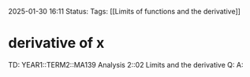 2025-01-30 16:11
Status: 
Tags: [[Limits of functions and the derivative]]
# derivative of x

TD: YEAR1::TERM2::MA139 Analysis 2::02 Limits and the derivative
Q: 
A: 